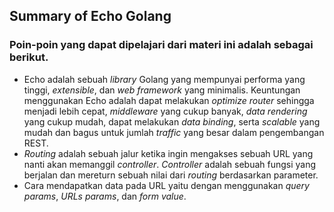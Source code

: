 ## Summary of Echo Golang

### Poin-poin yang dapat dipelajari dari materi ini adalah sebagai berikut.
- Echo adalah sebuah *library* Golang yang mempunyai performa yang tinggi, *extensible*, dan *web framework* yang minimalis. Keuntungan menggunakan Echo adalah dapat melakukan *optimize router* sehingga menjadi lebih cepat, *middleware* yang cukup banyak, *data rendering* yang cukup mudah, dapat melakukan *data binding*, serta *scalable* yang mudah dan bagus untuk jumlah *traffic* yang besar dalam pengembangan REST.
- *Routing* adalah sebuah jalur ketika ingin mengakses sebuah URL yang nanti akan memanggil *controller*. *Controller* adalah sebuah fungsi yang berjalan dan mereturn sebuah nilai dari *routing* berdasarkan parameter.
- Cara mendapatkan data pada URL yaitu dengan menggunakan *query params*, *URLs params*, dan *form value*.